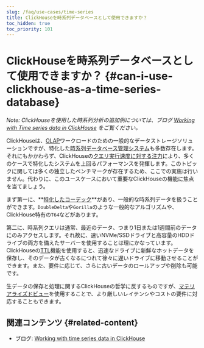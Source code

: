 ```yaml
---
slug: /faq/use-cases/time-series
title: ClickHouseを時系列データベースとして使用できますか？
toc_hidden: true
toc_priority: 101
---
```



# ClickHouseを時系列データベースとして使用できますか？ {#can-i-use-clickhouse-as-a-time-series-database}

_Note: ClickHouseを使用した時系列分析の追加例については、ブログ [Working with Time series data in ClickHouse](https://clickhouse.com/blog/working-with-time-series-data-and-functions-ClickHouse) をご覧ください。_

ClickHouseは、[OLAP](../../faq/general/olap.md)ワークロードのための一般的なデータストレージソリューションですが、特化した[時系列データベース管理システム](https://clickhouse.com/engineering-resources/what-is-time-series-database)も多数存在します。それにもかかわらず、ClickHouseの[クエリ実行速度に対する注力](../../concepts/why-clickhouse-is-so-fast.md)により、多くのケースで特化したシステムを上回るパフォーマンスを発揮します。このトピックに関しては多くの独立したベンチマークが存在するため、ここでの実施は行いません。代わりに、このユースケースにおいて重要なClickHouseの機能に焦点を当てましょう。

まず第一に、**[特化したコーデック](../../sql-reference/statements/create/table.md#specialized-codecs)**があり、一般的な時系列データを扱うことができます。`DoubleDelta`や`Gorilla`のような一般的なアルゴリズムや、ClickHouse特有の`T64`などがあります。

第二に、時系列クエリは通常、最近のデータ、つまり1日または1週間前のデータにのみアクセスします。それ故に、速いNVMe/SSDドライブと高容量のHDDドライブの両方を備えたサーバーを使用することは理にかなっています。ClickHouseの[TTL](/engines/table-engines/mergetree-family/mergetree.md/##table_engine-mergetree-multiple-volumes)機能を使用すると、迅速なドライブに新鮮なホットデータを保存し、そのデータが古くなるにつれて徐々に遅いドライブに移動させることができます。また、要件に応じて、さらに古いデータのロールアップや削除も可能です。

生データの保存と処理に関するClickHouseの哲学に反するものですが、[マテリアライズドビュー](../../sql-reference/statements/create/view.md)を使用することで、より厳しいレイテンシやコストの要件に対応することもできます。

## 関連コンテンツ {#related-content}

- ブログ: [Working with time series data in ClickHouse](https://clickhouse.com/blog/working-with-time-series-data-and-functions-ClickHouse)
